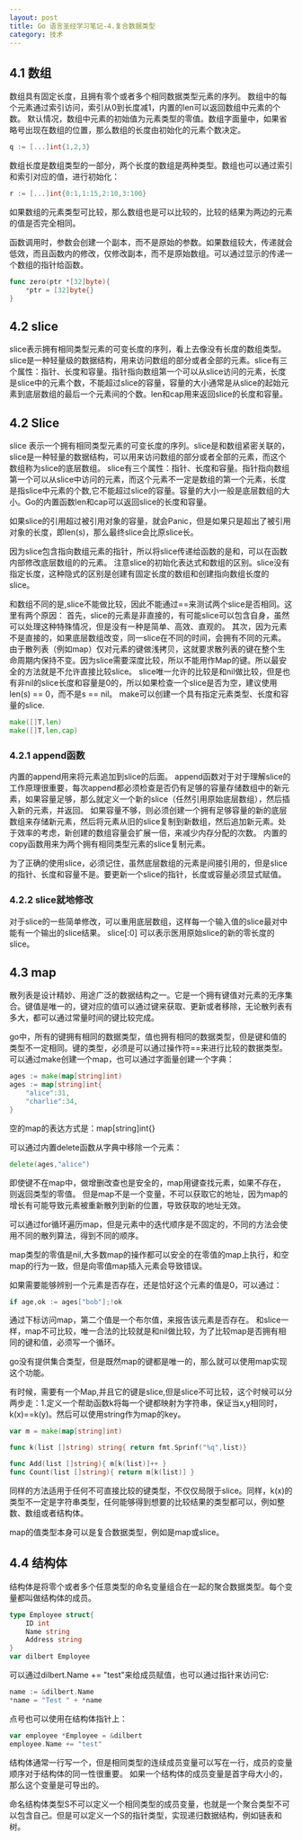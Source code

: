 ```yaml
---
layout: post
title: Go 语言圣经学习笔记-4.复合数据类型
category: 技术
---
```


## 4.1 数组

数组具有固定长度，且拥有零个或者多个相同数据类型元素的序列。
数组中的每个元素通过索引访问，索引从0到长度减1，内置的len可以返回数组中元素的个数。
默认情况，数组中元素的初始值为元素类型的零值。数组字面量中，如果省略号出现在数组的位置，那么数组的长度由初始化的元素个数决定。

```go
q := [...]int{1,2,3}
```

数组长度是数组类型的一部分，两个长度的数组是两种类型。数组也可以通过索引和索引对应的值，进行初始化：

```go
r := [...]int{0:1,1:15,2:10,3:100}
```

如果数组的元素类型可比较，那么数组也是可以比较的，比较的结果为两边的元素的值是否完全相同。

函数调用时，参数会创建一个副本，而不是原始的参数。如果数组较大，传递就会低效，而且函数内的修改，仅修改副本，而不是原始数组。可以通过显示的传递一个数组的指针给函数。

```go
func zero(ptr *[32]byte){
    *ptr = [32]byte{}
}
```

## 4.2 slice

slice表示拥有相同类型元素的可变长度的序列，看上去像没有长度的数组类型。
slice是一种轻量级的数据结构，用来访问数组的部分或者全部的元素。slice有三个属性：指针、长度和容量。指针指向数组第一个可以从slice访问的元素，长度是slice中的元素个数，不能超过slice的容量，容量的大小通常是从slice的起始元素到底层数组的最后一个元素间的个数。len和cap用来返回slice的长度和容量。

## 4.2 Slice

slice 表示一个拥有相同类型元素的可变长度的序列。slice是和数组紧密关联的，slice是一种轻量的数据结构，可以用来访问数组的部分或者全部的元素，而这个数组称为slice的底层数组。
slice有三个属性：指针、长度和容量。指针指向数组第一个可以从slice中访问的元素，而这个元素不一定是数组的第一个元素，长度是指slice中元素的个数,它不能超过slice的容量。容量的大小一般是底层数组的大小。Go的内置函数len和cap可以返回slice的长度和容量。

如果slice的引用超过被引用对象的容量，就会Panic，但是如果只是超出了被引用对象的长度，即len(s)，那么最终slice会比原slice长。

因为slice包含指向数组元素的指针，所以将slice传递给函数的是和，可以在函数内部修改底层数组的的元素。
注意slice的初始化表达式和数组的区别。slice没有指定长度，这种隐式的区别是创建有固定长度的数组和创建指向数组长度的slice。

和数组不同的是,slice不能做比较，因此不能通过==来测试两个slice是否相同。这里有两个原因：
首先，slice的元素是非直接的，有可能slice可以包含自身，虽然可以处理这种特殊情况，但是没有一种是简单、高效、直观的。
其次，因为元素不是直接的，如果底层数组改变，同一slice在不同的时间，会拥有不同的元素。由于散列表（例如map）仅对元素的键做浅拷贝，这就要求散列表的键在整个生命周期内保持不变。因为slice需要深度比较，所以不能用作Map的键。所以最安全的方法就是不允许直接比较slice。
slice唯一允许的比较是和nil做比较，但是也有非nil的slice长度和容量是0的，所以如果检查一个slice是否为空，建议使用len(s) == 0，而不是s == nil。
make可以创建一个具有指定元素类型、长度和容量的slice.

```go
make([]T,len)
make([]T,len,cap)
```

### 4.2.1 append函数

内置的append用来将元素追加到slice的后面。
append函数对于对于理解slice的工作原理很重要，每次append都必须检查是否仍有足够的容量存储数组中的新元素，如果容量足够，那么就定义一个新的slice（任然引用原始底层数组），然后插入新的元素，并返回。
如果容量不够，则必须创建一个拥有足够容量的新的底层数组来存储新元素，然后将元素从旧的slice复制到新数组，然后追加新元素。处于效率的考虑，新创建的数组容量会扩展一倍，来减少内存分配的次数。
内置的copy函数用来为两个拥有相同类型元素的slice复制元素。

为了正确的使用slice，必须记住，虽然底层数组的元素是间接引用的，但是slice的指针、长度和容量不是。要更新一个slice的指针，长度或容量必须显式赋值。

### 4.2.2 slice就地修改

对于slice的一些简单修改，可以重用底层数组，这样每一个输入值的slice最对中能有一个输出的slice结果。
slice[:0] 可以表示医用原始slice的新的零长度的slice。

## 4.3 map

散列表是设计精妙、用途广泛的数据结构之一。它是一个拥有键值对元素的无序集合。键值是唯一的，键对应的值可以通过键来获取、更新或者移除，无论散列表有多大，都可以通过常量时间的键比较完成。

go中，所有的键拥有相同的数据类型，值也拥有相同的数据类型，但是键和值的类型不一定相同。键的类型，必须是可以通过操作符==来进行比较的数据类型。
可以通过make创建一个map，也可以通过字面量创建一个字典：

```go
ages := make(map[string]int)
ages := map[string]int{
    "alice":31,
    "charlie":34,
}
```

空的map的表达方式是：map[string]int{}

可以通过内置delete函数从字典中移除一个元素：

```go
delete(ages,"alice")
```

即使键不在map中，做增删改查也是安全的，map用键查找元素，如果不存在，则返回类型的零值。
但是map不是一个变量，不可以获取它的地址，因为map的增长有可能导致元素被重新散列到新的位置，导致获取的地址无效。

可以通过for循环遍历map，但是元素中的迭代顺序是不固定的，不同的方法会使用不同的散列算法，得到不同的顺序。

map类型的零值是nil,大多数map的操作都可以安全的在零值的map上执行，和空map的行为一致，但是向零值map插入元素会导致错误。

如果需要能够辨别一个元素是否存在，还是恰好这个元素的值是0，可以通过：

```go
if age,ok := ages["bob"];!ok
```

通过下标访问map，第二个值是一个布尔值，来报告该元素是否存在。
和slice一样，map不可比较，唯一合法的比较就是和nil做比较，为了比较map是否拥有相同的键和值，必须写一个循环。

go没有提供集合类型，但是既然map的键都是唯一的，那么就可以使用map实现这个功能。

有时候，需要有一个Map,并且它的键是slice,但是slice不可比较，这个时候可以分两步走：1.定义一个帮助函数k将每一个键都映射为字符串，保证当x,y相同时，k(x)==k(y)。然后可以使用string作为map的key。

```go
var m = make(map[string]int)

func k(list []string) string{ return fmt.Sprinf("%q",list)}

func Add(list []string){ m[k(list)]++ }
func Count(list []string){ return m[k(list)] }
```

同样的方法适用于任何不可直接比较的键类型，不仅仅局限于slice。同样，k(x)的类型不一定是字符串类型，任何能够得到想要的比较结果的类型都可以，例如整数、数组或者结构体。

map的值类型本身可以是复合数据类型，例如是map或slice。

## 4.4 结构体

结构体是将零个或者多个任意类型的命名变量组合在一起的聚合数据类型。每个变量都叫做结构体的成员。

```go
type Employee struct{
    ID int
    Name string
    Address string
}
var dilbert Employee
```

可以通过dilbert.Name += "test"来给成员赋值，也可以通过指针来访问它:

```go
name := &dilbert.Name
*name = "Test " + *name
```

点号也可以使用在结构体指针上：

```go
var employee *Employee = &dilbert
employee.Name += "test"
```

结构体通常一行写一个，但是相同类型的连续成员变量可以写在一行，成员的变量顺序对于结构体的同一性很重要。
如果一个结构体的成员变量是首字母大小的，那么这个变量是可导出的。

命名结构体类型S不可以定义一个相同类型的成员变量，也就是一个聚合类型不可以包含自己。但是可以定义一个S的指针类型，实现递归数据结构，例如链表和树。
